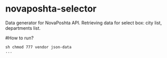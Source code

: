 novaposhta-selector
===================

Data generator for NovaPoshta API. Retrieving data for select box: city list, departments list.

#How to run?
```
sh chmod 777 vendor json-data
...
```
